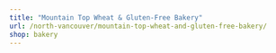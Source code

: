 ```yaml
---
title: "Mountain Top Wheat & Gluten-Free Bakery"
url: /north-vancouver/mountain-top-wheat-and-gluten-free-bakery/
shop: bakery
---
```

